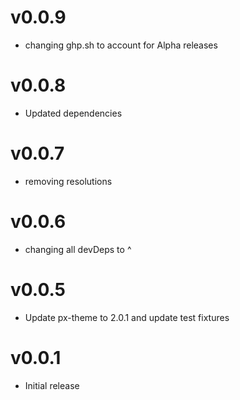 v0.0.9
==================
* changing ghp.sh to account for Alpha releases

v0.0.8
==================
* Updated dependencies

v0.0.7
==================
* removing resolutions

v0.0.6
==================
* changing all devDeps to ^

v0.0.5
==================
* Update px-theme to 2.0.1 and update test fixtures

v0.0.1
==================
* Initial release
